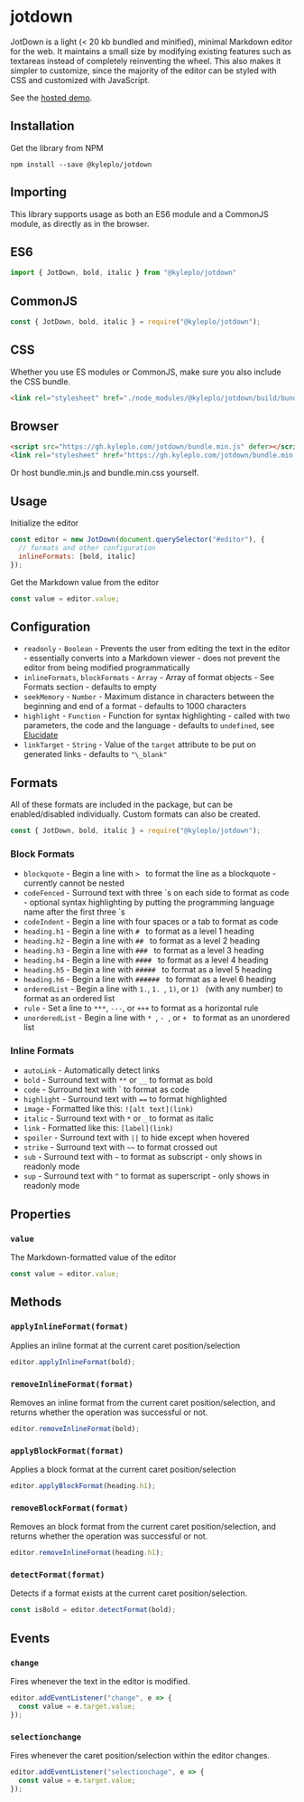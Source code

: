 # jotdown

JotDown is a light (< 20 kb bundled and minified), minimal Markdown editor for the web. It maintains a small size by modifying existing features such as textareas instead of completely reinventing the wheel. This also makes it simpler to customize, since the majority of the editor can be styled with CSS and customized with JavaScript.

See the [hosted demo](https://gh.kyleplo.com/jotdown).

## Installation
Get the library from NPM
```
npm install --save @kyleplo/jotdown
```

## Importing
This library supports usage as both an ES6 module and a CommonJS module, as directly as in the browser.

## ES6
```js
import { JotDown, bold, italic } from "@kyleplo/jotdown"
```

## CommonJS
```js
const { JotDown, bold, italic } = require("@kyleplo/jotdown");
```

## CSS
Whether you use ES modules or CommonJS, make sure you also include the CSS bundle.
```html
<link rel="stylesheet" href="./node_modules/@kyleplo/jotdown/build/bundle.min.css">
```

## Browser
```html
<script src="https://gh.kyleplo.com/jotdown/bundle.min.js" defer></script>
<link rel="stylesheet" href="https://gh.kyleplo.com/jotdown/bundle.min.css">
```
Or host bundle.min.js and bundle.min.css yourself.

## Usage
Initialize the editor
```js
const editor = new JotDown(document.querySelector("#editor"), {
  // formats and other configuration
  inlineFormats: [bold, italic]
});
```

Get the Markdown value from the editor
```js
const value = editor.value;
```

## Configuration
- `readonly` - `Boolean` - Prevents the user from editing the text in the editor - essentially converts into a Markdown viewer - does not prevent the editor from being modified programmatically
- `inlineFormats`, `blockFormats` - `Array` - Array of format objects - See Formats section - defaults to empty
- `seekMemory` - `Number` - Maximum distance in characters between the beginning and end of a format - defaults to 1000 characters
- `highlight` - `Function` - Function for syntax highlighting - called with two parameters, the code and the language - defaults to `undefined`, see [Elucidate](https://github.com/kyleplo/elucidate)
- `linkTarget` - `String` - Value of the `target` attribute to be put on generated links - defaults to `"\_blank"`

## Formats
All of these formats are included in the package, but can be enabled/disabled individually. Custom formats can also be created.
```js
const { JotDown, bold, italic } = require("@kyleplo/jotdown");
```

### Block Formats
- `blockquote` - Begin a line with `> ` to format the line as a blockquote - currently cannot be nested
- `codeFenced` - Surround text with three \`s on each side to format as code - optional syntax highlighting by putting the programming language name after the first three \`s
- `codeIndent` - Begin a line with four spaces or a tab to format as code
- `heading.h1` - Begin a line with `# ` to format as a level 1 heading
- `heading.h2` - Begin a line with `## ` to format as a level 2 heading
- `heading.h3` - Begin a line with `### ` to format as a level 3 heading
- `heading.h4` - Begin a line with `#### ` to format as a level 4 heading
- `heading.h5` - Begin a line with `##### ` to format as a level 5 heading
- `heading.h6` - Begin a line with `###### ` to format as a level 6 heading
- `orderedList` - Begin a line with `1.`, `1. `, `1)`, or `1) ` (with any number) to format as an ordered list
- `rule` - Set a line to `***`, `---`, or `+++` to format as a horizontal rule
- `unorderedList` - Begin a line with `* `, `- `, or `+ ` to format as an unordered list

### Inline Formats
- `autoLink` - Automatically detect links
- `bold` - Surround text with `**` or `__` to format as bold
- `code` - Surround text with \` to format as code
- `highlight` - Surround text with `==` to format highlighted
- `image` - Formatted like this: `![alt text](link)`
- `italic` - Surround text with `*` or `_` to format as italic
- `link` - Formatted like this: `[label](link)`
- `spoiler` - Surround text with `||` to hide except when hovered
- `strike` - Surround text with `~~` to format crossed out
- `sub` - Surround text with `~` to format as subscript - only shows in readonly mode
- `sup` - Surround text with `^` to format as superscript - only shows in readonly mode

## Properties
### `value`
The Markdown-formatted value of the editor

```js
const value = editor.value;
```

## Methods
### `applyInlineFormat(format)`
Applies an inline format at the current caret position/selection

```js
editor.applyInlineFormat(bold);
```

### `removeInlineFormat(format)`
Removes an inline format from the current caret position/selection, and returns whether the operation was successful or not.

```js
editor.removeInlineFormat(bold);
```

### `applyBlockFormat(format)`
Applies a block format at the current caret position/selection

```js
editor.applyBlockFormat(heading.h1);
```

### `removeBlockFormat(format)`
Removes an block format from the current caret position/selection, and returns whether the operation was successful or not.

```js
editor.removeInlineFormat(heading.h1);
```

### `detectFormat(format)`
Detects if a format exists at the current caret position/selection.

```js
const isBold = editor.detectFormat(bold);
```

## Events
### `change`
Fires whenever the text in the editor is modified.

```js
editor.addEventListener("change", e => {
  const value = e.target.value;
});
```
### `selectionchange`
Fires whenever the caret position/selection within the editor changes.

```js
editor.addEventListener("selectionchage", e => {
  const value = e.target.value;
});
```